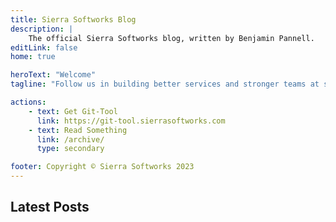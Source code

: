 ```yaml
---
title: Sierra Softworks Blog
description: |
    The official Sierra Softworks blog, written by Benjamin Pannell.
editLink: false
home: true

heroText: "Welcome"
tagline: "Follow us in building better services and stronger teams at scale."

actions:
    - text: Get Git-Tool
      link: https://git-tool.sierrasoftworks.com
    - text: Read Something
      link: /archive/
      type: secondary

footer: Copyright © Sierra Softworks 2023
---
```



<div v-if="latestPosts">

## Latest Posts

<PostList :posts="latestPosts" />
</div>

<script lang="ts">
import {defineComponent, ref} from 'vue'
import { posts } from '@temp/posts'

export default defineComponent({
    setup() {
        const latestPosts = ref(posts.slice(0, 3))

        return {
            latestPosts
        }
    }
})
</script>

<style>
</style>